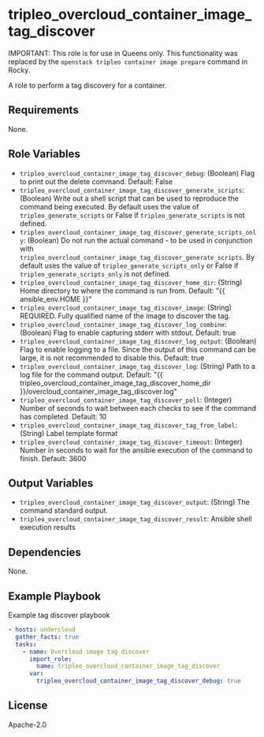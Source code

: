 tripleo_overcloud_container_image_tag_discover
=========

IMPORTANT: This role is for use in Queens only. This functionality was replaced
by the `openstack tripleo container image prepare` command in Rocky.

A role to perform a tag discovery for a container.

Requirements
------------

None.

Role Variables
--------------

* `tripleo_overcloud_container_image_tag_discover_debug`: (Boolean) Flag to print out the delete command. Default: False
* `tripleo_overcloud_container_image_tag_discover_generate_scripts`: (Boolean) Write out a shell script that can be used to reproduce the command being executed. By default uses the value of `tripleo_generate_scripts` or False if `tripleo_generate_scripts` is not defined.
* `tripleo_overcloud_container_image_tag_discover_generate_scripts_only`: (Boolean) Do not run the actual command - to be used in conjunction with `tripleo_overcloud_container_image_tag_discover_generate_scripts`. By default uses the value of `tripleo_generate_scripts_only` or False if `tripleo_generate_scripts_only` is not defined.
* `tripleo_overcloud_container_image_tag_discover_home_dir`: (String) Home directory to where the command is run from. Default: "{{ ansible_env.HOME }}"
* `tripleo_overcloud_container_image_tag_discover_image`: (String) REQUIRED. Fully qualified name of the image to discover the tag.
* `tripleo_overcloud_container_image_tag_discover_log_combine`: (Boolean) Flag to enable capturing stderr with stdout. Default: true
* `tripleo_overcloud_container_image_tag_discover_log_output`: (Boolean) Flag to enable logging to a file. Since the output of this command can be large, it is not recommended to disable this. Default: true
* `tripleo_overcloud_container_image_tag_discover_log`: (String) Path to a log file for the command output. Default: "{{ tripleo_overcloud_container_image_tag_discover_home_dir }}/overcloud_container_image_tag_discover.log"
* `tripleo_overcloud_container_image_tag_discover_poll`: (Integer) Number of seconds to wait between each checks to see if the command has completed. Default: 10
* `tripleo_overcloud_container_image_tag_discover_tag_from_label`: (String) Label template format
* `tripleo_overcloud_container_image_tag_discover_timeout`: (Integer) Number in seconds to wait for the ansible execution of the command to finish. Default: 3600

Output Variables
----------------

* `tripleo_overcloud_container_image_tag_discover_output`: (String) The command standard output.
* `tripleo_overcloud_container_image_tag_discover_result`: Ansible shell execution results

Dependencies
------------

None.

Example Playbook
----------------

Example tag discover playbook

```yaml
- hosts: undercloud
  gather_facts: true
  tasks:
    - name: Overcloud image tag discover
      import_role:
        name: tripleo_overcloud_container_image_tag_discover
      var:
        tripleo_overcloud_container_image_tag_discover_debug: true
```

License
-------

Apache-2.0
